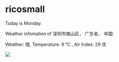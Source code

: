 # ricosmall

Today is Monday.

Weather infomation of 深圳市南山区， 广东省， 中国: 

Weather: 晴, Temperature: 9 ℃ , Air Index: 29 优

<img src="https://github-readme-stats.vercel.app/api?username=ricosmall&show_icons=true" />
